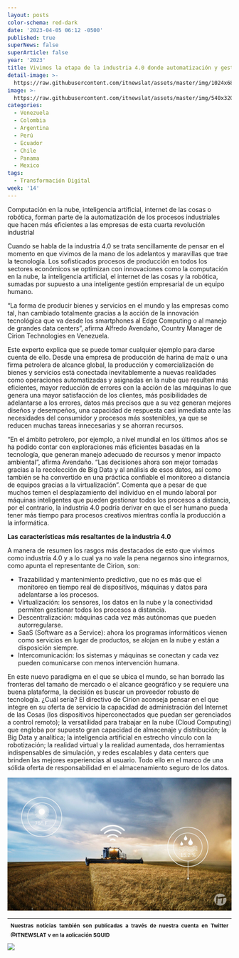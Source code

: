 ```yaml
---
layout: posts
color-schema: red-dark
date: '2023-04-05 06:12 -0500'
published: true
superNews: false
superArticle: false
year: '2023'
title: Vivimos la etapa de la industria 4.0 donde automatización y gestión son clave
detail-image: >-
  https://raw.githubusercontent.com/itnewslat/assets/master/img/1024x680/industria-4.0-g.jpg
image: >-
  https://raw.githubusercontent.com/itnewslat/assets/master/img/540x320/industria-4.0-p.jpg
categories:
  - Venezuela
  - Colombia
  - Argentina
  - Perú
  - Ecuador
  - Chile
  - Panama
  - Mexico
tags:
  - Transformación Digital
week: '14'
---
```

Computación en la nube, inteligencia artificial, internet de las cosas o robótica, forman parte de la automatización de los procesos industriales que hacen más eficientes a las empresas de esta cuarta revolución industrial

Cuando se habla de la industria 4.0 se trata sencillamente de pensar en el momento en que vivimos de la mano de los adelantos y maravillas que trae la tecnología. Los sofisticados procesos de producción en todos los sectores económicos se optimizan con innovaciones como la computación en la nube, la inteligencia artificial, el internet de las cosas y la robótica, sumadas por supuesto a una inteligente gestión empresarial de un equipo humano.

“La forma de producir bienes y servicios en el mundo y las empresas como tal, han cambiado totalmente gracias a la acción de la innovación tecnológica que va desde los smartphones al Edge Computing o al manejo de grandes data centers”, afirma Alfredo Avendaño, Country Manager de Cirion Technologies en Venezuela.

Este experto explica que se puede tomar cualquier ejemplo para darse cuenta de ello. Desde una empresa de producción de harina de maíz o una firma petrolera de alcance global, la producción y comercialización de bienes y servicios está conectada inevitablemente a nuevas realidades como operaciones automatizadas y asignadas en la nube que resulten más eficientes, mayor reducción de errores con la acción de las máquinas lo que genera una mayor satisfacción de los clientes, más posibilidades de adelantarse a los errores, datos más precisos que a su vez generan mejores diseños y desempeños, una capacidad de respuesta casi inmediata ante las necesidades del consumidor y procesos más sostenibles, ya que se reducen muchas tareas innecesarias y se ahorran recursos.

“En el ámbito petrolero, por ejemplo, a nivel mundial en los últimos años se ha podido contar con exploraciones más eficientes basadas en la tecnología, que generan manejo adecuado de recursos y menor impacto ambiental”, afirma Avendaño. “Las decisiones ahora son mejor tomadas gracias a la recolección de Big Data y al análisis de esos datos, así como también se ha convertido en una práctica confiable el monitoreo a distancia de equipos gracias a la virtualización”. Comenta que a pesar de que muchos temen el desplazamiento del individuo en el mundo laboral por máquinas inteligentes que pueden gestionar todos los procesos a distancia, por el contrario, la industria 4.0 podría derivar en que el ser humano pueda tener más tiempo para procesos creativos mientras confía la producción a la informática.  

**Las características más resaltantes de la industria 4.0**

A manera de resumen los rasgos más destacados de esto que vivimos como industria 4.0 y a lo cual ya no vale la pena negarnos sino integrarnos, como apunta el representante de Cirion, son:

- Trazabilidad y mantenimiento predictivo, que no es más que el monitoreo en tiempo real de dispositivos, máquinas y datos para adelantarse a los procesos.
- Virtualización: los sensores, los datos en la nube y la conectividad permiten gestionar todos los procesos a distancia.
- Descentralización: máquinas cada vez más autónomas que pueden autorregularse.
- SaaS (Software as a Service): ahora los programas informáticos vienen como servicios en lugar de productos, se alojan en la nube y están a disposición siempre.
- Intercomunicación: los sistemas y máquinas se conectan y cada vez pueden comunicarse con menos intervención humana.

En este nuevo paradigma en el que se ubica el mundo, se han borrado las fronteras del tamaño de mercado o el alcance geográfico y se requiere una buena plataforma, la decisión es buscar un proveedor robusto de tecnología. ¿Cuál sería? El directivo de Cirion aconseja pensar en el que integre en su oferta de servicio la capacidad de administración del Internet de las Cosas (los dispositivos hiperconectados que puedan ser gerenciados a control remoto); la versatilidad para trabajar en la nube (Cloud Computing) que engloba por supuesto gran capacidad de almacenaje y distribución; la Big Data y analítica; la inteligencia artificial en estrecho vínculo con la robotización; la realidad virtual y la realidad aumentada, dos herramientas indispensables de simulación, y redes escalables y data centers que brinden las mejores experiencias al usuario. Todo ello en el marco de una sólida oferta de responsabilidad en el almacenamiento seguro de los datos. 

![](https://raw.githubusercontent.com/itnewslat/assets/master/img/540x320/industria-4.0-p.jpg)

<table style="height: 42px;" width="569">
<tbody>
<tr>
<td style="text-align: justify;"><sub><strong>Nuestras noticias también son publicadas a través de nuestra cuenta en Twitter <a href="https://twitter.com/itnewslat?lang=es">@ITNEWSLAT</a> y en la aplicación <a href="https://squidapp.co/en/">SQUID</a></strong></sub></td>
</tr>
</tbody>
</table>
<img src="https://tracker.metricool.com/c3po.jpg?hash=56f88a41e39ab42c063cc51676587a04"/>